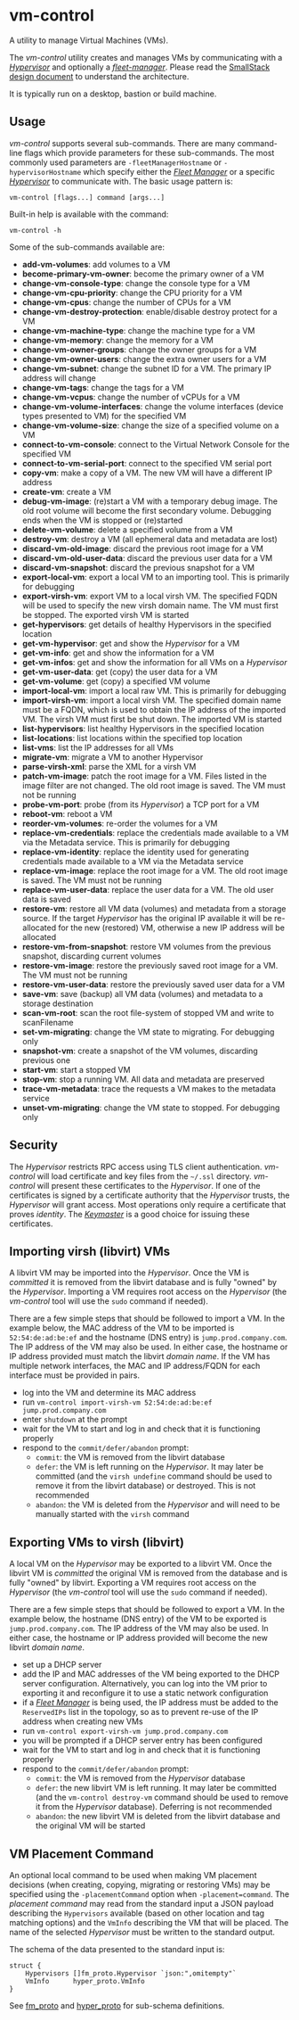 # vm-control
A utility to manage Virtual Machines (VMs).

The *vm-control* utility creates and manages VMs by communicating with a
*[Hypervisor](../hypervisor/README.md)* and optionally a
*[fleet-manager](../fleet-manager/README.md)*. Please read the
[SmallStack design document](../../design-docs/SmallStack/README.md) to
understand the architecture.

It is typically run on a desktop, bastion or build machine.

## Usage
*vm-control* supports several sub-commands. There are many command-line flags
which provide parameters for these sub-commands. The most commonly used
parameters are `-fleetManagerHostname` or `-hypervisorHostname` which specify
either the *[Fleet Manager](../fleet-manager/README.md)* or a specific *[Hypervisor](../hypervisor/README.md)* to communicate with.
The basic usage pattern is:

```
vm-control [flags...] command [args...]
```

Built-in help is available with the command:

```
vm-control -h
```

Some of the sub-commands available are:

- **add-vm-volumes**: add volumes to a VM
- **become-primary-vm-owner**: become the primary owner of a VM
- **change-vm-console-type**: change the console type for a VM
- **change-vm-cpu-priority**: change the CPU priority for a VM
- **change-vm-cpus**: change the number of CPUs for a VM
- **change-vm-destroy-protection**: enable/disable destroy protect for a VM
- **change-vm-machine-type**: change the machine type for a VM
- **change-vm-memory**: change the memory for a VM
- **change-vm-owner-groups**: change the owner groups for a VM
- **change-vm-owner-users**: change the extra owner users for a VM
- **change-vm-subnet**: change the subnet ID for a VM. The primary IP address
                        will change
- **change-vm-tags**: change the tags for a VM
- **change-vm-vcpus**: change the number of vCPUs for a VM
- **change-vm-volume-interfaces**: change the volume interfaces (device types
                                   presented to VM) for the specified VM
- **change-vm-volume-size**: change the size of a specified volume on a VM
- **connect-to-vm-console**: connect to the Virtual Network Console for the
                             specified VM
- **connect-to-vm-serial-port**: connect to the specified VM serial port
- **copy-vm**: make a copy of a VM. The new VM will have a different IP address
- **create-vm**: create a VM
- **debug-vm-image**: (re)start a VM with a temporary debug image. The old root
                      volume will become the first secondary volume. Debugging
                      ends when the VM is stopped or (re)started
- **delete-vm-volume**: delete a specified volume from a VM
- **destroy-vm**: destroy a VM (all ephemeral data and metadata are lost)
- **discard-vm-old-image**: discard the previous root image for a VM
- **discard-vm-old-user-data**: discard the previous user data for a VM
- **discard-vm-snapshot**: discard the previous snapshot for a VM
- **export-local-vm**: export a local VM to an importing tool. This is primarily
                       for debugging
- **export-virsh-vm**: export VM to a local virsh VM. The specified FQDN will
                       be used to specify the new virsh domain name. The VM
                       must first be stopped. The exported virsh VM is started
- **get-hypervisors**: get details of healthy Hypervisors in the specified
                       location
- **get-vm-hypervisor**: get and show the *Hypervisor* for a VM
- **get-vm-info**: get and show the information for a VM
- **get-vm-infos**: get and show the information for all VMs on a *Hypervisor*
- **get-vm-user-data**: get (copy) the user data for a VM
- **get-vm-volume**: get (copy) a specified VM volume
- **import-local-vm**: import a local raw VM. This is primarily for debugging
- **import-virsh-vm**: import a local virsh VM. The specified domain name must
                       be a FQDN, which is used to obtain the IP address of the
                       imported VM. The virsh VM must first be shut down. The
                       imported VM is started
- **list-hypervisors**: list healthy Hypervisors in the specified location
- **list-locations**: list locations within the specified top location
- **list-vms**: list the IP addresses for all VMs
- **migrate-vm**: migrate a VM to another Hypervisor
- **parse-virsh-xml**: parse the XML for a virsh VM
- **patch-vm-image**: patch the root image for a VM. Files listed in the image
                      filter are not changed. The old root image is saved. The
                      VM must not be running
- **probe-vm-port**: probe (from its *Hypervisor*) a TCP port for a VM
- **reboot-vm**: reboot a VM
- **reorder-vm-volumes**: re-order the volumes for a VM
- **replace-vm-credentials**: replace the credentials made available to a VM via
                              the Metadata service. This is primarily for
                              debugging
- **replace-vm-identity**: replace the identity used for generating credentials
                           made available to a VM via the Metadata service
- **replace-vm-image**: replace the root image for a VM. The old root image is
                        saved. The VM must not be running
- **replace-vm-user-data**: replace the user data for a VM. The old user data is
                        saved
- **restore-vm**: restore all VM data (volumes) and metadata from a storage
                  source. If the target *Hypervisor* has the original IP
                  available it will be re-allocated for the new (restored) VM,
                  otherwise a new IP address will be allocated
- **restore-vm-from-snapshot**: restore VM volumes from the previous snapshot,
                                discarding current volumes
- **restore-vm-image**: restore the previously saved root image for a VM. The VM
                        must not be running
- **restore-vm-user-data**: restore the previously saved user data for a VM
- **save-vm**: save (backup) all VM data (volumes) and metadata to a storage
               destination
- **scan-vm-root**: scan the root file-system of stopped VM and write to
                    scanFilename
- **set-vm-migrating**: change the VM state to migrating. For debugging only
- **snapshot-vm**: create a snapshot of the VM volumes, discarding previous one
- **start-vm**: start a stopped VM
- **stop-vm**: stop a running VM. All data and metadata are preserved
- **trace-vm-metadata**: trace the requests a VM makes to the metadata service
- **unset-vm-migrating**: change the VM state to stopped. For debugging only

## Security
The *Hypervisor* restricts RPC access using TLS client authentication.
*vm-control* will load certificate and key files from the
`~/.ssl` directory. *vm-control* will present these certificates to
the *Hypervisor*. If one of the certificates is signed by a certificate
authority that the *Hypervisor* trusts, the *Hypervisor* will grant access.
Most operations only require a certificate that proves *identity*.
The *[Keymaster](https://github.com/Cloud-Foundations/keymaster)* is a good
choice for issuing these certificates.

## Importing virsh (libvirt) VMs
A libvirt VM may be imported into the *Hypervisor*. Once the VM is *committed*
it is removed from the libvirt database and is fully "owned" by the
*Hypervisor*. Importing a VM requires root access on the *Hypervisor* (the
*vm-control* tool will use the `sudo` command if needed).

There are a few simple steps that should be followed to import a VM. In the
example below, the MAC address of the VM to be imported is `52:54:de:ad:be:ef`
and the hostname (DNS entry) is `jump.prod.company.com`. The IP address of the
VM may also be used. In either case, the hostname or IP address provided must
match the libvirt *domain name*. If the VM has multiple network interfaces, the
MAC and IP address/FQDN for each interface must be provided in pairs.
- log into the VM and determine its MAC address
- run `vm-control import-virsh-vm 52:54:de:ad:be:ef jump.prod.company.com`
- enter `shutdown` at the prompt
- wait for the VM to start and log in and check that it is functioning properly
- respond to the `commit/defer/abandon` prompt:
  - `commit`: the VM is removed from the libvirt database
  - `defer`: the VM is left running on the *Hypervisor*. It may later be
             committed (and the `virsh undefine` command should be used to
             remove it from the libvirt database) or destroyed. This is not
             recommended
  - `abandon`: the VM is deleted from the *Hypervisor* and will need to be
               manually started with the `virsh` command

## Exporting VMs to virsh (libvirt)
A local VM on the *Hypervisor* may be exported to a libvirt VM. Once the libvirt
VM is *committed* the original VM is removed from the database and is fully
"owned" by libvirt. Exporting a VM requires root access on the *Hypervisor* (the
*vm-control* tool will use the `sudo` command if needed).

There are a few simple steps that should be followed to export a VM. In the
example below, the hostname (DNS entry) of the VM to be exported is
`jump.prod.company.com`. The IP address of the VM may also be used. In either
case, the hostname or IP address provided will become the new libvirt *domain
name*.
- set up a DHCP server
- add the IP and MAC addresses of the VM being exported to the DHCP server
  configuration. Alternatively, you can log into the VM prior to exporting it
  and reconfigure it to use a static network configuration
- if a *[Fleet Manager](../fleet-manager/README.md)* is being used, the IP address must be added to the
  `ReservedIPs` list in the topology, so as to prevent re-use of the IP address
  when creating new VMs
- run `vm-control export-virsh-vm jump.prod.company.com`
- you will be prompted if a DHCP server entry has been configured
- wait for the VM to start and log in and check that it is functioning properly
- respond to the `commit/defer/abandon` prompt:
  - `commit`: the VM is removed from the *Hypervisor* database
  - `defer`: the new libvirt VM is left running. It may later be committed (and
             the `vm-control destroy-vm` command should be used to
             remove it from the *Hypervisor* database). Deferring is not
             recommended
  - `abandon`: the new libvirt VM is deleted from the libvirt database and the
               original VM will be started

## VM Placement Command
An optional local command to be used when making VM placement decisions (when
creating, copying, migrating or restoring VMs) may be specified using the
`-placementCommand` option when `-placement=command`.
The *placement command* may read from the standard input a JSON payload
describing the `Hypervisors` available (based on other location and tag matching
options) and the `VmInfo` describing the VM that will be placed. The name of
the selected *Hypervisor* must be written to the standard output.

The schema of the data presented to the standard input is:
```
struct {
    Hypervisors []fm_proto.Hypervisor `json:",omitempty"`
    VmInfo      hyper_proto.VmInfo
}
```

See [fm_proto](../../proto/fleetmanager/messages.go) and [hyper_proto](../../proto/hypervisor/messages.go) for sub-schema definitions.
